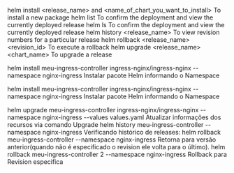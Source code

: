 helm install <release_name> and <name_of_chart_you_want_to_install>	To install a new package
helm list	To confirm the deployment and view the currently deployed release
helm ls	To confirm the deployment and view the currently deployed release
helm history <release_name>	To view revision numbers for a particular release
helm rollback <release_name> <revision_id>	To execute a rollback
helm upgrade <release_name> <chart_name>	To upgrade a release
	
helm install meu-ingress-controller ingress-nginx/ingress-nginx --namespace nginx-ingress	Instalar pacote Helm informando o Namespace
	
helm install meu-ingress-controller ingress-nginx/ingress-nginx --namespace nginx-ingress	Instalar pacote Helm informando o Namespace
	
helm upgrade meu-ingress-controller ingress-nginx/ingress-nginx --namespace nginx-ingress --values values.yaml	Atualizar informações dos recursos via comando Upgrade
helm history meu-ingress-controller --namespace nginx-ingress	Verificando histórico de releases:
helm rollback meu-ingress-controller --namespace nginx-ingress	Retorna para versão anterior(quando não é especificado o revision ele volta para o último).
helm rollback meu-ingress-controller 2 --namespace nginx-ingress	Rollback para Revision especifica



